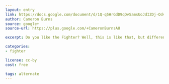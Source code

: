 ```yaml
---
layout: entry
link: https://docs.google.com/document/d/1Q-q5HrGdD9qDvSamsUoJdIZDj-OdvKBFMLtV8WP69f4/edit?usp=sharing
author: Cameron Burns
source: google+
source-url: https://plus.google.com/+CameronBurnsAU

excerpt: Do you like the Fighter? Well, this is like that, but different. 

categories:
- fighter

license: cc-by
cost: free

tags: alternate
---
```

